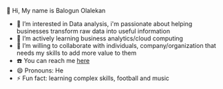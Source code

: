   👋 Hi, My name is Balogun Olalekan
- 🔭 I’m interested in Data analysis, i'm passionate about helping businesses transform raw data into useful information
- 🌱 I’m actively learning business analytics/cloud computing
- 👯 I’m willing to collaborate with individuals, company/organization that needs my skills to add more value to them
- ☎️ You can reach me [here](https://wwww.linkedin.com/balogunolazeez)
- 😄 Pronouns: He
- ⚡ Fun fact: learning complex skills, football and music
  
<!--
**balogunolalekan92/balogunolalekan92** is a ✨ _special_ ✨ repository because its `README.md` (this file) appears on your GitHub profile.

Here are some ideas to get you started:

-->
